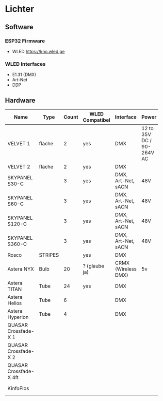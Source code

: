 # Lichter

## Software

### ESP32 Firmware

- WLED https://kno.wled.ge

### WLED Interfaces

- E1.31 (DMX)
- Art-Net
- DDP

## Hardware

| Name                   | Type    | Count | WLED Compatibel | Interface           | Power                     | Docs                                                                                                           |
| ---------------------- | ------- | ----- | --------------- | ------------------- | ------------------------- | -------------------------------------------------------------------------------------------------------------- |
| VELVET 1               | fläche  | 2     | yes             | DMX                 | 12 to 35V DC / 90-264V AC | https://www.velvetlight.tv/product/velvet-light-1/                                                             |
| VELVET 2               | fläche  | 2     | yes             | DMX                 |                           | https://www.velvetlight.tv/product/velvet-light-2/                                                             |
| SKYPANEL S30-C         |         | 3     | yes             | DMX, Art-Net, sACN  | 48V                       | https://www.arri.com/en/lighting/led/skypanel/                                                                 |
| SKYPANEL S60-C         |         | 3     | yes             | DMX, Art-Net, sACN  | 48V                       | https://www.arri.com/en/lighting/led/skypanel/                                                                 |
| SKYPANEL S120-C        |         | 3     | yes             | DMX, Art-Net, sACN  | 48V                       | https://www.arri.com/en/lighting/led/skypanel/                                                                 |
| SKYPANEL S360-C        |         | 3     | yes             | DMX, Art-Net, sACN  | 48V                       | https://www.arri.com/en/lighting/led/skypanel/                                                                 |
| Rosco                  | STRIPES |       | yes             | DMX                 |                           | https://us.rosco.com/en/products/brand/roscoled-tape                                                           |
| Astera NYX             | Bulb    | 20    | ? (glaube ja)   | CRMX (Wireless DMX) | 5v                        | https://astera-led.com/de/produkte/nyx-bulb/                                                                   |
| Astera TITAN           | Tube    | 24    | yes             | DMX                 |
| Astera Helios          | Tube    | 6     |                 | DMX                 |
| Astera Hyperion        | Tube    | 4     |                 | DMX                 |
| QUASAR Crossfade-X 1   |         |       |                 |                     |                           | https://www.quasarscience.com/collections/lights/products/crossfade-x                                          |
| QUASAR Crossfade-X 2   |         |       |                 |                     |                           | https://www.quasarscience.com/collections/lights/products/crossfade-x                                          |
| QUASAR Crossfade-X 4ft |         |       |                 |                     |                           | https://www.quasarscience.com/collections/lights/products/crossfade-x                                          |
| KinfoFlos              |         |       |                 |                     |                           | https://www.lightequip.de/Verbrauchsmaterial/Leuchtmittel/KinoFlo-4ft-Kino-800ma-KF32-Safety-Coated::5528.html |
